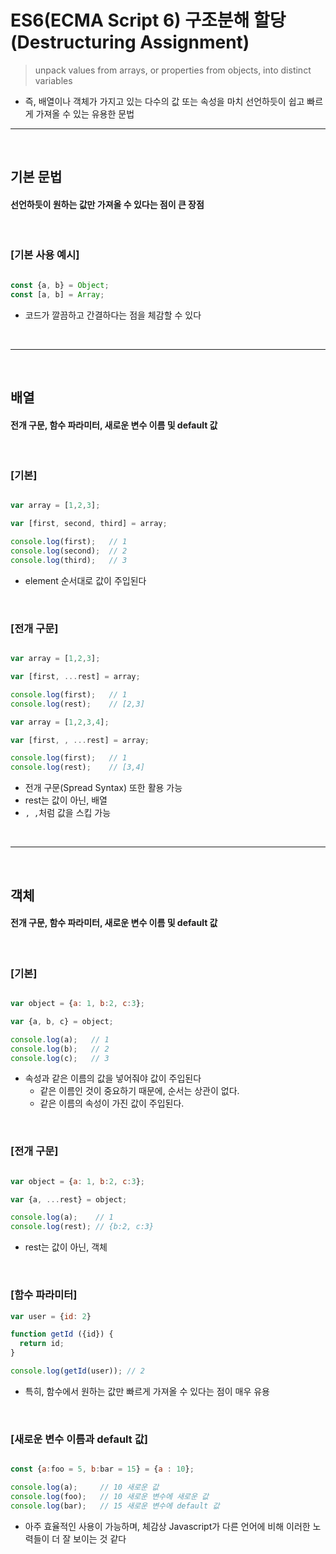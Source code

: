 # ES6(ECMA Script 6) 구조분해 할당(Destructuring Assignment)
> unpack values from arrays, or properties from objects, into distinct variables
* 즉, 배열이나 객체가 가지고 있는 다수의 값 또는 속성을 마치 선언하듯이 쉽고 빠르게 가져올 수 있는 유용한 문법

<hr>
<br>

## 기본 문법

#### 선언하듯이 원하는 값만 가져올 수 있다는 점이 큰 장점

<br>

### [기본 사용 예시]
```javascript

const {a, b} = Object;
const [a, b] = Array;

```
* 코드가 깔끔하고 간결하다는 점을 체감할 수 있다

<br>
<hr>
<br>

## 배열

#### 전개 구문, 함수 파라미터, 새로운 변수 이름 및 default 값

<br>

### [기본]
```javascript

var array = [1,2,3];

var [first, second, third] = array;

console.log(first);   // 1
console.log(second);  // 2
console.log(third);   // 3
```
* element 순서대로 값이 주입된다

<br>

### [전개 구문]
```javascript

var array = [1,2,3];

var [first, ...rest] = array;

console.log(first);   // 1
console.log(rest);    // [2,3]

var array = [1,2,3,4];

var [first, , ...rest] = array;

console.log(first);   // 1
console.log(rest);    // [3,4]
```
* 전개 구문(Spread Syntax) 또한 활용 가능 
* rest는 값이 아닌, 배열
* ```, ,```처럼 값을 스킵 가능

<br>
<hr>
<br>

## 객체

#### 전개 구문, 함수 파라미터, 새로운 변수 이름 및 default 값

<br>

### [기본]
```javascript

var object = {a: 1, b:2, c:3};

var {a, b, c} = object;

console.log(a);   // 1
console.log(b);   // 2
console.log(c);   // 3
```
* 속성과 같은 이름의 값을 넣어줘야 값이 주입된다
  * 같은 이름인 것이 중요하기 때문에, 순서는 상관이 없다.
  * 같은 이름의 속성이 가진 값이 주입된다.

<br>

### [전개 구문]
```javascript

var object = {a: 1, b:2, c:3};

var {a, ...rest} = object;

console.log(a);    // 1
console.log(rest); // {b:2, c:3}
```
* rest는 값이 아닌, 객체

<br>

### [함수 파라미터]
```javascript
var user = {id: 2}

function getId ({id}) {
  return id;
}

console.log(getId(user)); // 2
```
* 특히, 함수에서 원하는 값만 빠르게 가져올 수 있다는 점이 매우 유용

<br>


### [새로운 변수 이름과 default 값]
```javascript

const {a:foo = 5, b:bar = 15} = {a : 10};

console.log(a);     // 10 새로운 값
console.log(foo);   // 10 새로운 변수에 새로운 값
console.log(bar);   // 15 새로운 변수에 default 값
```
* 아주 효율적인 사용이 가능하며, 체감상 Javascript가 다른 언어에 비해 이러한 노력들이 더 잘 보이는 것 같다
